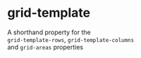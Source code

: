 # grid-template

A shorthand property for the  
`grid-template-rows`, `grid-template-columns`  
and `grid-areas` properties  
